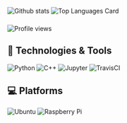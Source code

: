 
![Github stats](https://github-readme-stats.vercel.app/api?username=yesmishgan&theme=cobalt&show_icons=true&count_private=true)
![Top Languages Card](https://github-readme-stats.vercel.app/api/top-langs/?username=yesmishgan&layout=compact)
###
![Profile views](https://gpvc.arturio.dev/yesmishgan)
## 🔧 Technologies & Tools
<p>
  <img alt="Python" src="https://img.shields.io/badge/python%20-%2314354C.svg?&style=for-the-badge&logo=python&logoColor=white"/>
  <img alt="C++" src="https://img.shields.io/badge/c++%20-%2300599C.svg?&style=for-the-badge&logo=c%2B%2B&ogoColor=white"/>
  <img alt="Jupyter" src="https://img.shields.io/badge/Jupyter%20-%23F37626.svg?&style=for-the-badge&logo=Jupyter&logoColor=white" />
  <img alt="TravisCI" src="https://img.shields.io/badge/travisci%20-%232B2F33.svg?&style=for-the-badge&logo=travis&logoColor=white"/>
</p>

## 💻 Platforms
<p>
  <img alt="Ubuntu" src="https://img.shields.io/badge/Ubuntu-E95420?style=for-the-badge&logo=ubuntu&logoColor=white" />
  <img alt="Raspberry Pi" src="https://img.shields.io/badge/-Raspberry%20Pi-C51A4A?style=for-the-badge&logo=Raspberry-Pi"/>
</p>
<!--
**yesmishgan/yesmishgan** is a ✨ _special_ ✨ repository because its `README.md` (this file) appears on your GitHub profile.

Here are some ideas to get you started:

- 🔭 I’m currently working on ...
- 🌱 I’m currently learning ...
- 👯 I’m looking to collaborate on ...
- 🤔 I’m looking for help with ...
- 💬 Ask me about ...
- 📫 How to reach me: ...
- 😄 Pronouns: ...
- ⚡ Fun fact: ...
-->

